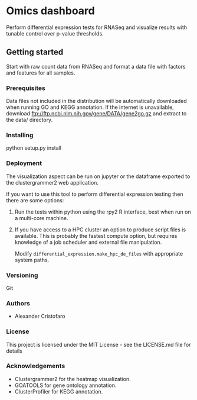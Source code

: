 # Omics dashboard

Perform differential expression tests for RNASeq and visualize results with tunable 
control over p-value thresholds.

## Getting started
Start with raw count data from RNASeq and format a data file
with factors and features for all samples.

### Prerequisites

Data files not included in the distribution will be automatically downloaded 
when running GO and KEGG annotation. If the internet is unavailable, download 
ftp://ftp.ncbi.nlm.nih.gov/gene/DATA/gene2go.gz and extract to the data/ directory.  

### Installing

python setup.py install 

### Deployment

The visualization aspect can be run on jupyter or the dataframe exported to the clustergrammer2
web application. 

If you want to use this tool to perform differential expression testing then there are some options:
1. Run the tests within python using the rpy2 R interface, best when run on a multi-core machine. 
   
2. If you have access to a HPC cluster an option to produce script files is available. This is 
   probably the fastest compute option, but requires knowledge of a job scheduler and external
   file manipulation. 
   
   Modify ```differential_expression.make_hpc_de_files``` with appropriate system paths.
   
### Versioning

Git

### Authors

* Alexander Cristofaro

### License

This project is licensed under the MIT License - see the LICENSE.md file for details

### Acknowledgements

- Clustergrammer2 for the heatmap visualization.
- GOATOOLS for gene ontology annotation.
- ClusterProfiler for KEGG annotation.   
